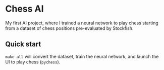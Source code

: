 # Chess AI

My first AI project, where I trained a neural network to play chess starting from a dataset of chess positions pre-evaluated by Stockfish.

## Quick start

`make all` will convert the dataset, train the neural network, and launch the UI to play chess (`pychess`).
